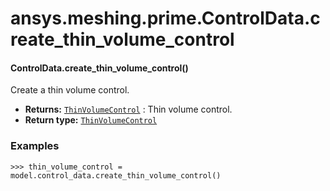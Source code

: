 # ansys.meshing.prime.ControlData.create_thin_volume_control

#### ControlData.create_thin_volume_control()

Create a thin volume control.

* **Returns:**
  [`ThinVolumeControl`](ansys.meshing.prime.ThinVolumeControl.md#ansys.meshing.prime.ThinVolumeControl)
  : Thin volume control.
* **Return type:**
  [`ThinVolumeControl`](ansys.meshing.prime.ThinVolumeControl.md#ansys.meshing.prime.ThinVolumeControl)

### Examples

```pycon
>>> thin_volume_control = model.control_data.create_thin_volume_control()
```

<!-- !! processed by numpydoc !! -->
